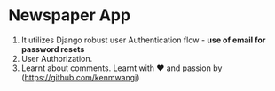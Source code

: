 # Newspaper App

1. It utilizes Django robust user Authentication flow - **use of email for password resets**
1. User Authorization.
1. Learnt about comments.
Learnt with :heart: and passion by (https://github.com/kenmwangi)